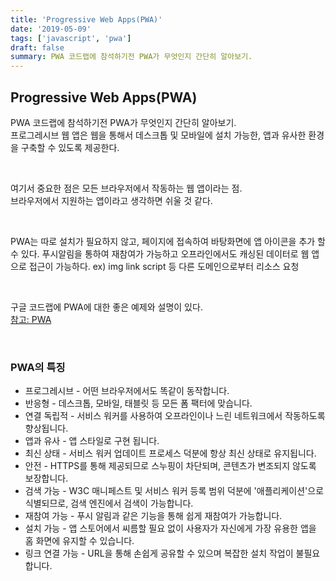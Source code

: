 ```yaml
---
title: 'Progressive Web Apps(PWA)'
date: '2019-05-09'
tags: ['javascript', 'pwa']
draft: false
summary: PWA 코드랩에 참석하기전 PWA가 무엇인지 간단히 알아보기.
---
```


## Progressive Web Apps(PWA)

PWA 코드랩에 참석하기전 PWA가 무엇인지 간단히 알아보기. <br />
프로그레시브 웹 앱은 웹을 통해서 데스크톱 및 모바일에 설치 가능한, 앱과 유사한 환경을 구축할 수 있도록 제공한다. <br />

<br />

여기서 중요한 점은 모든 브라우저에서 작동하는 웹 앱이라는 점. <br />
브라우저에서 지원하는 앱이라고 생각하면 쉬울 것 같다. <br />

<br />

PWA는 따로 설치가 필요하지 않고, 페이지에 접속하여 바탕화면에 앱 아이콘을 추가 할 수 있다.
푸시알림을 통하여 재참여가 가능하고 오프라인에서도 캐싱된 데이터로 웹 앱으로 접근이 가능하다.
ex) img link script 등 다른 도메인으로부터 리소스 요청 <br />

<br />

구글 코드랩에 PWA에 대한 좋은 예제와 설명이 있다. <br />
[참고: PWA](https://developers.google.com/web/fundamentals/codelabs/your-first-pwapp/?hl=ko) <br />

<br />

### PWA의 특징

- 프로그레시브 - 어떤 브라우저에서도 똑같이 동작합니다.
- 반응형 - 데스크톱, 모바일, 태블릿 등 모든 폼 팩터에 맞습니다.
- 연결 독립적 - 서비스 워커를 사용하여 오프라인이나 느린 네트워크에서 작동하도록 향상됩니다.
- 앱과 유사 - 앱 스타일로 구현 됩니다.
- 최신 상태 - 서비스 워커 업데이트 프로세스 덕분에 항상 최신 상태로 유지됩니다.
- 안전 - HTTPS를 통해 제공되므로 스누핑이 차단되며, 콘텐츠가 변조되지 않도록 보장합니다.
- 검색 가능 - W3C 매니페스트 및 서비스 워커 등록 범위 덕분에 '애플리케이션'으로 식별되므로, 검색 엔진에서 검색이 가능합니다.
- 재참여 가능 - 푸시 알림과 같은 기능을 통해 쉽게 재참여가 가능합니다.
- 설치 가능 - 앱 스토어에서 씨름할 필요 없이 사용자가 자신에게 가장 유용한 앱을 홈 화면에 유지할 수 있습니다.
- 링크 연결 가능 - URL을 통해 손쉽게 공유할 수 있으며 복잡한 설치 작업이 불필요합니다.

<br /><br /><br />
